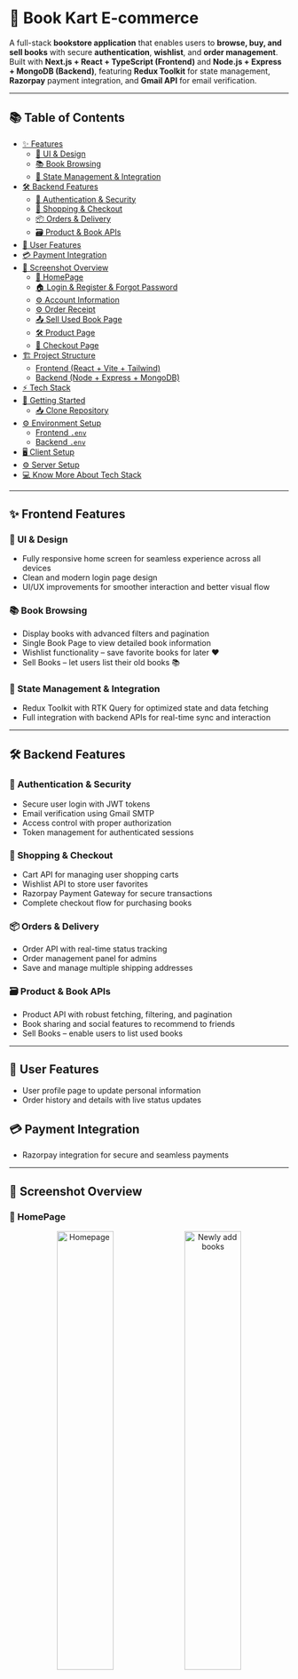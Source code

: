 # 🚀 Book Kart E-commerce

A full-stack **bookstore application** that enables users to **browse, buy, and sell books** with secure **authentication**, **wishlist**, and **order management**.  
Built with **Next.js + React + TypeScript (Frontend)** and **Node.js + Express + MongoDB (Backend)**, featuring **Redux Toolkit** for state management, **Razorpay** payment integration, and **Gmail API** for email verification.

---

## 📚 Table of Contents

- [✨ Features](#-frontend-features)
  - [🎨 UI & Design](#-ui--design)
  - [📚 Book Browsing](#-book-browsing)
  - [🔄 State Management & Integration](#-state-management--integration)
- [🛠️ Backend Features](#-backend-features)
  - [🔐 Authentication & Security](#-authentication--security)
  - [🛒 Shopping & Checkout](#-shopping--checkout)
  - [📦 Orders & Delivery](#-orders--delivery)
  - [🗃️ Product & Book APIs](#-product--book-apis)
- [👤 User Features](#-user-features)
- [💳 Payment Integration](#-payment-integration)
- [📸 Screenshot Overview](#-screenshot-overview)
  - [🔐 HomePage](#-homepage)
  - [🏠 Login & Register & Forgot Password](#-login--register--forgot-password)
  - [⚙️ Account Information](#-account-information)
  - [⚙️ Order Receipt](#-order-receipt)
  - [📤 Sell Used Book Page](#-sell-used-book-page)
  - [🛠️ Product Page](#-product-page)
  - [🛒 Checkout Page](#checkout-page)
- [🏗️ Project Structure](#-project-structure)
  - [Frontend (React + Vite + Tailwind)](#client-frontend---react--vite--tailwind)
  - [Backend (Node + Express + MongoDB)](#server-backend---node--express--mongodb)
- [⚡ Tech Stack](#-tech-stack)
- [🚀 Getting Started](#-getting-started)
  - [📥 Clone Repository](#clone-repository)
- [⚙️ Environment Setup](#-environment-setup)
  - [Frontend `.env`](#client-env)
  - [Backend `.env`](#server-env)
- [🖥️ Client Setup](#-client-setup)
- [⚙️ Server Setup](#-server-setup)
- [💻 Know More About Tech Stack](#-know-more-about-tech-stack)


---

## ✨ Frontend Features

### 🎨 UI & Design

-   Fully responsive home screen for seamless experience across all devices
-   Clean and modern login page design
-   UI/UX improvements for smoother interaction and better visual flow

### 📚 Book Browsing

-   Display books with advanced filters and pagination
-   Single Book Page to view detailed book information
-   Wishlist functionality – save favorite books for later ❤️
-   Sell Books – let users list their old books 📚

### 🔄 State Management & Integration

-   Redux Toolkit with RTK Query for optimized state and data fetching
-   Full integration with backend APIs for real-time sync and interaction

---

## 🛠️ Backend Features

### 🔐 Authentication & Security

-   Secure user login with JWT tokens
-   Email verification using Gmail SMTP
-   Access control with proper authorization
-   Token management for authenticated sessions

### 🛒 Shopping & Checkout

-   Cart API for managing user shopping carts
-   Wishlist API to store user favorites
-   Razorpay Payment Gateway for secure transactions
-   Complete checkout flow for purchasing books

### 📦 Orders & Delivery

-   Order API with real-time status tracking
-   Order management panel for admins
-   Save and manage multiple shipping addresses

### 🗃️ Product & Book APIs

-   Product API with robust fetching, filtering, and pagination
-   Book sharing and social features to recommend to friends
-   Sell Books – enable users to list used books

---

## 👤 User Features

-   User profile page to update personal information
-   Order history and details with live status updates


## 💳 Payment Integration
- Razorpay integration for secure and seamless payments

---

## 📸 Screenshot Overview

### 🔐 HomePage

<p align="center">
  <img src="docs/screenshot/home-page/1.png" alt="Homepage" width="45%" />
  <img src="docs/screenshot/home-page/Screenshot 2025-09-04 115045.png" alt="Newly add books" width="45%" />
</p>

---

### 🏠 Login & Register & Forgot Password

<p align="center">
  <img src="docs/screenshot/login_signup_forgot/login.png" alt="login" width="45%" />
  <img src="docs/screenshot/login_signup_forgot/singup.png" alt="sign up" width="45%" />
  <img src="docs/screenshot/login_signup_forgot/resetpassword.png" alt="forgot password" width="45%" />

</p>

---

### ⚙️ Account Information

<p align="center">
  <img src="docs/screenshot/profile/Screenshot 2025-09-04 122644.png" alt="profile setting" width="45%" />
  <img src="docs/screenshot/order detail/Screenshot 2025-09-04 122727.png" alt="order" width="45%" />
  <img src="docs/screenshot/order detail/Screenshot 2025-09-04 122807.png" alt="order detail" width="45%" />
  <img src="docs/screenshot/wishlist/Screenshot 2025-09-04 122907.png" alt="wishlist" width="45%" />
  <img src="docs/screenshot/selling product/Screenshot 2025-09-04 123007.png" alt="selling product" width="45%" />

</p>

---

### ⚙️ Order Receipt

<p align="center">
  <img src="docs/screenshot/order receipt/Screenshot 2025-09-04 122428.png" alt="order receipt detail" width="45%" />

</p>

---

### 📤 Sell Used Book Page

<p align="center">
  <img src="docs/screenshot/sell form/Create-Next-App.png" alt="selling form" width="45%" />

</p>

### 🛠️ Product Page

<p align="center">
  <img src="docs/screenshot/product/Screenshot 2025-09-04 122106.png" alt="product page" width="45%" />
  <img src="docs/screenshot/product/Screenshot 2025-09-04 122145.png" alt="product page" width="45%" />
</p>

### Checkout Page
<p align="center">
  <img src="docs/screenshot/checkout/Screenshot 2025-09-04 122218.png" alt="cart page" width="45%" />
  <img src="docs/screenshot/checkout/Screenshot 2025-09-04 122254.png" alt="address page" width="45%" />
  <img src="docs/screenshot/checkout/Screenshot 2025-09-04 122341.png" alt="payment page" width="45%" />

  </p>

## 🏗️ Project Structure

### Client (Frontend - React + Vite + Tailwind)

```bash
---Frontend
    +---app
    |   |   favicon.ico
    |   |   globals.css
    |   |   layout.tsx
    |   |   LayoutWrapper.tsx
    |   |   not-found.tsx
    |   |   page.tsx
    |   |
    |   +---about-us
    |   |       page.tsx
    |   |
    |   +---account
    |   |   |   layout.tsx
    |   |   |
    |   |   +---orders
    |   |   |       orderDetailDialog.tsx
    |   |   |       page.tsx
    |   |   |
    |   |   +---profile
    |   |   |       page.tsx
    |   |   |
    |   |   +---selling-products
    |   |   |       page.tsx
    |   |   |
    |   |   \---wishlists
    |   |           page.tsx
    |   |
    |   +---book-sell
    |   |       page.tsx
    |   |
    |   +---books
    |   |   |   page.tsx
    |   |   |
    |   |   \---[id]
    |   |           page.tsx
    |   |
    |   +---checkout
    |   |   +---cart
    |   |   |       page.tsx
    |   |   |
    |   |   \---payment-success
    |   |           page.tsx
    |   |
    |   +---components
    |   |       AuthPage.tsx
    |   |       CartItems.tsx
    |   |       CheckoutAddress.tsx
    |   |       Footer.tsx
    |   |       Header.tsx
    |   |       NewBooks.tsx
    |   |       NoData.tsx
    |   |       PageLoader.tsx
    |   |       Pagination.tsx
    |   |       PriceDetails.tsx
    |   |       Share.tsx
    |   |       ShimmerEffect.tsx
    |   |
    |   +---privacy-policy
    |   |       page.tsx
    |   |
    |   +---reset-password
    |   |   \---[token]
    |   |           page.tsx
    |   |
    |   +---terms-of-use
    |   |       page.tsx
    |   |
    |   \---verify-email
    |       \---[token]
    |               page.tsx
    |
    +---components
    |   \---ui
    |           accordion.tsx
    |           avatar.tsx
    |           badge.tsx
    |           button.tsx
    |           card.tsx
    |           checkbox.tsx
    |           dialog.tsx
    |           dropdown-menu.tsx
    |           form.tsx
    |           input.tsx
    |           label.tsx
    |           radio-group.tsx
    |           scroll-area.tsx
    |           select.tsx
    |           separator.tsx
    |           sheet.tsx
    |           tabs.tsx
    |           textarea.tsx
    |
    +---lib
    |       type.ts
    |       utils.ts
    |
    +---public
    |   |   .DS_Store
    |   |   file.svg
    |   |   globe.svg
    |   |   next.svg
    |   |   vercel.svg
    |   |   window.svg
    |   |
    |   +---icons
    |   |       ads.png
    |   |       fast-delivery.png
    |   |       google.svg
    |   |       paytm.svg
    |   |       pay_online.png
    |   |       rupay.svg
    |   |       upi.svg
    |   |       visa.svg
    |   |
    |   \---images
    |           .DS_Store
    |           book1.jpg
    |           book2.jpg
    |           book3.jpg
    |           cart.jpg
    |           cart.webp
    |           login.jpg
    |           logo.png
    |           no-book.jpg
    |           web-logo.png
    |           wishlist.webp
    |
    +---store
    |   |   api.ts
    |   |   store.ts
    |   |
    |   +---Provider
    |   |       AuthProvider.tsx
    |   |
    |   \---slice
    |           cartSlice.ts
    |           checkoutSlice.ts
    |           userSlice.ts
    |           wishlistSlice.ts
    |
    \---utils
    |       contants.tsx
    |
    |   components.json
    |   eslint.config.mjs
    |   next-env.d.ts
    |   next.config.ts
    |   package-lock.json
    |   package.json
    |   postcss.config.mjs
    |   tailwind.config.ts
    |   tsconfig.json
```

### Server (Backend - Node + Express + MongoDB)

```bash
\---Backend
    |
    +---config
    |       cloudinaryConfig.ts
    |       dbConnect.ts
    |       emailConfig.ts
    |
    +---controllers
    |   |   addressController.ts
    |   |   authController.ts
    |   |   cartController.ts
    |   |   orderController.ts
    |   |   productController.ts
    |   |   userController.ts
    |   |   wishlistController.ts
    |   |
    |   \---strategy
    |           googleStragegy.ts
    |
    +---middleware
    |       authMiddleware.ts
    |
    +---models
    |       Address.ts
    |       CartItem.ts
    |       Order.ts
    |       Product.ts
    |       User.ts
    |       WishList.ts
    |
    +---routes
    |       addressRoutes.ts
    |       authRoutes.ts
    |       cartRoutes.ts
    |       orderRoutes.ts
    |       productRoutes.ts
    |       userRoutes.ts
    |       wishlistRoutes.ts
    |
    +---uploads
    |       042c47f7d31b46b2b101b9d392f8312f
    |       05c46a9b24869b7b51423c1c74586d8d
    |       067dec2b099f80a8525d0af80a4f205b
    |       
    |
    \---utils
    |       generateToken.ts
    |       responseHandler.ts
    |
    |   index.ts
    |   package-lock.json
    |   package.json
    |   tsconfig.json
```

---

## ⚡ Tech Stack

- **Frontend**: Next.js, TypeScript, React, TailwindCSS  
- **Backend**: Node.js, Express.js, Razorpay Integration, Multer, Cloudinary  
- **Database**: MongoDB  
- **Email Service**: Gmail SMTP  
- **State Management**: Redux Toolkit,RTK Query,Redux Persist  
- **External APIs**: Google Gmail API, Google OAuth2  
- **Authentication**: Bcrypt, OTP Verification, OAuth (Google)  


---

## 🚀 Getting Started

### Clone Repository

```bash
git clone https://github.com/AnkitShrestha911/bookkart-ecommerce.git
cd bookkart-ecommerce
```

## ⚙️ Environment Setup

### Client `.env`

```bash

# Backend & Frontend URLs
NEXT_PUBLIC_RAZORPAY_KEY=your_razorpay_key
NEXT_PUBLIC_API_URL=http://localhost:8000/api
```

### Server `.env`


```bash

PORT=8000
FRONTEND_URL=http://localhost:3000

# MongoDB
MONGODB_URI=your_mongodb_uri

#Gmail
EMAIL_USER=your_email
EMAIL_PASSWORD=your_email_key

#Jwt
JWT_SECRET=jwt_secret_key

#cloudinary
CLOUDINARY_NAME=your_cloudinary_name
CLOUDINARY_API_KEY=your_cloudinary_api_key
CLOUDINARY_API_SECRET=your_cloudinary_api_secret

# google credential
GOOGLE_CLIENT_ID=your_google_client_id
GOOGLE_CLIENT_SECRET=your_google_client_secret_key
GOOGLE_CALLBACK_URL=your_google_callback_url

# Razorpay 
RAZORPAY_ID=your_razorpay_key
RAZORPAY_SECRET=your_razorpay_secret

```

## 🖥️ Client Setup

1. Navigate to the **frontend** folder:
    ```bash
    cd frontend
    ```
2. Install dependencies:
    ```bash
    npm install
    ```
3. Add your environment variables in `.env`.
4. Run the development server:
    ```bash
    npm run dev
    ```

### ⚙️ Server Setup

1. Navigate to the **backend** folder:
    ```bash
    cd backend
    ```
2. Install dependencies:
    ```bash
    npm install
    ```
3. Add your environment variables in `.env`.

4. Create an account at [Cloudinary](https://cloudinary.com/)
  - Go to your **Dashboard** and get the following credentials:
  - **Cloud Name**
  - **API Key**
  - **API Secret**

5. Sign up at [Razorpay](https://razorpay.com/) 
   - Navigate to **Settings > API Keys**
   - Generate your **Key ID** and **Key Secret**

6. Run setup script (for database and required folders):
    ```bash
     npm run setup
    ```
7. Ensure Redis is running (via WSL or local setup).
8. Run the development server:
    ```bash
    npm run dev
    ```

---

## 💻 Know More About Tech Stack

### ✅ Frontend
- **Next.js** - Fast, SEO-friendly server-side rendering and routing
- **React.js** - Dynamic and component-based UI development
- **TypeScript** - Type-safe development for better maintainability
- **TailwindCSS** *(if used)* - Utility-first CSS framework for rapid styling

### ✅ Backend
- **Node.js** - JavaScript runtime for scalable backend development
- **Express.js** - Minimal and flexible Node.js web application framework
- **MongoDB** - NoSQL database for flexible, document-based storage
- **Multer** - Middleware for handling `multipart/form-data`, used for file uploads
- **Cloudinary** - Cloud storage and media management for images and files

### ✅ State Management
- **Redux Toolkit** - Simplified Redux logic for global state management
- **RTK Query** - Powerful data fetching and caching tool built into Redux Toolkit
- **Redux Persist** - helps persist Redux state across page reloads.

### ✅ Email Services
- **Gmail API** - Email verification and notifications

### ✅ Payments
- **Razorpay** - Secure and seamless payment gateway integration

---
